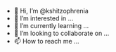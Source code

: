 - 👋 Hi, I’m @kshitzophrenia
- 👀 I’m interested in ...
- 🌱 I’m currently learning ...
- 💞️ I’m looking to collaborate on ...
- 📫 How to reach me ...

<!---
kshitzophrenia/kshitzophrenia is a ✨ special ✨ repository because its `README.md` (this file) appears on your GitHub profile.
You can click the Preview link to take a look at your changes.
--->
